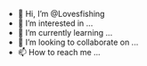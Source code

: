 - 👋 Hi, I’m @Lovesfishing
- 👀 I’m interested in ...
- 🌱 I’m currently learning ...
- 💞️ I’m looking to collaborate on ...
- 📫 How to reach me ...

<!---
Lovesfishing/Lovesfishing is a ✨ special ✨ repository because its `README.md` (this file) appears on your GitHub profile.
You can click the Preview link to take a look at your changes.
--->
